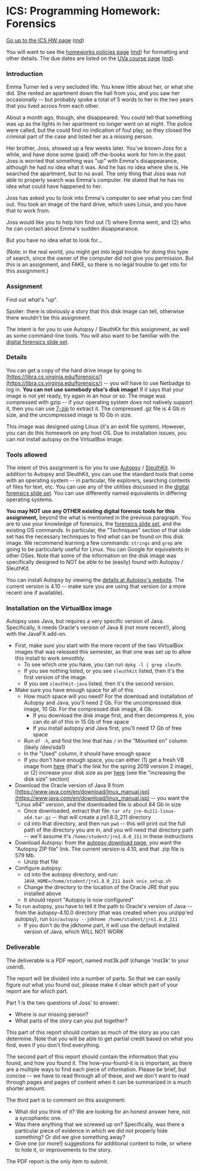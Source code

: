 ICS: Programming Homework: Forensics
====================================

[Go up to the ICS HW page](index.html) ([md](index.md))

You will want to see the
[homeworks policies page](../uva/hw-policies.html)
([md](../uva/hw-policies.md)) for formatting and other details.  The
due dates are listed on the [UVa course page](../uva/index.html)
([md](../uva/index.md)).

### Introduction

Emma Turner led a very secluded life. You knew little about her, or
what she did. She rented an apartment down the hall from you, and you
saw her occasionally -- but probably spoke a total of 5 words to her
in the two years that you lived across from each other.

About a month ago, though, she disappeared. You could tell that
something was up as the lights in her apartment no longer went on at
night. The police were called, but the could find no indication of
foul play, so they closed the criminal part of the case and listed her
as a missing person.

Her brother, Joss, showed up a few weeks later.  You've known Joss for
a while, and have done some (paid) off-the-books work for him in the
past.  Joss is worried that something was "up" with Emma's
disappearance, although he had no idea what it was. And he has no idea
where she is.  He searched the apartment, but to no avail. The only
thing that Joss was not able to properly search was Emma's computer.
He stated that he has no idea what could have happened to her.

Joss has asked you to look into Emma's computer to see what you can
find out. You took an image of the hard drive, which uses Linux, and
you have that to work from.

Joss would like you to help him find out (1) where Emma went, and (2)
who he can contact about Emma's sudden disappearance.

But you have no idea what to look for...

(Note: in the real world, you might get into legal trouble for doing
this type of search, since the owner of the computer did not give you
permission. But this is an assignment, and FAKE, so there is no legal
trouble to get into for this assignment.)

### Assignment

Find out what's "up".

Spoiler: there is obviously a story that this disk image can tell,
otherwise there wouldn't be this assignment.

The intent is for you to use Autopsy / SleuthKit for this assignment,
as well as some command-line tools.  You will also want to be familiar
with the [digital forensics slide set](../slides/forensics.html#/).

### Details

You can get a copy of the hard drive image by going to
[https://libra.cs.virginia.edu/forensics/](https://libra.cs.virginia.edu/forensics/)
-- you will have to use Netbadge to log in.  **You can not use
somebody else's disk image!** If it says that your image is not yet
ready, try again in an hour or so.  The image was compressed with gzip
-- if your operating system does not natively support it, then you can
use [7-zip](https://www.7-zip.org/) to extract it.  The compressed .gz
file is 4 Gb in size, and the uncompressed image is 10 Gb in size.

This image was designed using Linux (it's an ext4 file system).
However, you can do this homework on any host OS.  Due to installation
issues, you can not install autopsy on the VirtualBox image.

### Tools allowed

The intent of this assignment is for you to use
[Autopsy](https://en.wikipedia.org/wiki/Autopsy_(software%29)) /
[SleuthKit](https://en.wikipedia.org/wiki/The_Sleuth_Kit).  In
addition to Autopsy and SleuthKit, you can use the standard tools that
come with an operating system -- in particular, file explorers,
searching contents of files for text, etc.  You can use any of the
utilities discussed in the [digital forensics slide
set](../slides/forensics.html#/).  You can use differently named
equivalents in differing operating systems.

**You may NOT use any OTHER existing digital forensic tools for this
assignment,** beyond the what is mentioned in the previous paragraph.
You are to use your knowledge of forensics, the [forensics slide
set](../slides/forensics.html#/), and the existing OS commands. In
particular, the "Techniques" section of that slide set has the
necessary techniques to find what can be found on this disk image.  We
recommend learning a few commands: `strings` and `grep` are going to
be particularly useful for Linux.  You can Google for equivalents in
other OSes.  Note that some of the information on the disk image was
specifically designed to NOT be able to be (easily) found with Autopsy
/ SleuthKit.

You can install Autopsy by viewing the [details at Autopsy's
website](https://www.sleuthkit.org/autopsy/download.php).  The current
version is 4.10 -- make sure you are using that version (or a more
recent one if available).

### Installation on the VirtualBox image

Autopsy uses Java, but requires a very specific version of Java.
Specifically, it needs Oracle's version of Java 8 (not more recent!),
along with the JavaFX add-on.

- First, make *sure* you start with the more recent of the two
  VirtualBox images that was released this semester, as that one was
  set up to allow this install to work smoothly.
	- To see which one you have, you can run `dpkg -l | grep sleuth`.
	- If you see nothing listed, or you see `sleuthkit` listed, then
      it's the first version of the image.
	- If you see `sleuthkit-java` listed, then it's the second
      version.
- Make sure you have enough space for all of this
    - How much space will you need?  For the download and installation
      of Autopsy and Java, you'll need 2 Gb.  For the uncompressed
      disk image, 10 Gb.  For the compressed disk image, 4 Gb.
	    - If you download the disk image first, and then decompress
          it, you can do all of this in 15 Gb of free space
		- If you install autopsy and Java first, you'll need 17 Gb of
          free space
    - Run `df -h`, and find the line that has `/` in the "Mounted on"
      column (likely /dev/sda1)
	- In the "Used" column, it should have enough space
	- If you don't have enough space, you can either (1) get a fresh
      VB image from
      [here](https://virginia.box.com/s/lrlrokq3hul8lr5hgdymio3ppw9to60b)
      (that's the link for the spring 2019 version 2 image), or (2)
      increase your disk size as per
      [here](https://uva-cs.github.io/pdr/tutorials/01-intro-unix/vb-image-details.html)
      (see the "increasing the disk size" section)
- Download the Oracle version of Java 8 from
  [https://www.java.com/en/download/linux_manual.jsp](https://www.java.com/en/download/linux_manual.jsp)
  -- you want the "Linux x64" version, and the downloaded file is
  about 84 Gb in size
    - Once downloaded, extract that file: 
      `tar xfz jre-8u211-linux-x64.tar.gz` -- that will create a 
      jre1.8.0_211 directory
    - cd into that directory, and then run `pwd` -- this will print
      out the full path of the directory you are in, and you will need
      that directory path -- we'll assume it's
      `/home/student/jre1.8.0_211` in these instructions
- Download Autopsy: from the [autopsy download
  page](https://www.sleuthkit.org/autopsy/download.php), you want the
  "Autopsy ZIP file" link.  The current version is 4.10, and that .zip
  file is 579 Mb.
    - Unzip that file
- Configure autopsy:
    - cd into the autopsy directory, and run: 
	  `JAVA_HOME=/home/student/jre1.8.0_211 bash unix_setup.sh`
    - Change the directory to the location of the Oracle JRE that you
      installed above
	- It should report "Autopsy is now configured"
- To run autopsy, you have to tell it the path to Oracle's version of
  Java -- from the autopsy-4.10.0 directory (that was created when you
  unzipp'ed autopsy), run 
  `bin/autopsy --jdkhome /home/student/jre1.8.0_211`
    - If you don't do the jdkhome part, it will use the default
      installed version of Java, which WILL NOT WORK

### Deliverable

The deliverable is a PDF report, named mst3k.pdf (change 'mst3k' to
your userid).

The report will be divided into a number of parts.  So that we can
easily figure out what you found out, please make it clear which part
of your report are for which part.

Part 1 is the two questions of Joss' to answer:

- Where is our missing person?
- What parts of the story can you put together?

This part of this report should contain as much of the story as you
can determine.  Note that you will be able to get partial credit based
on what you find, even if you don't find everything.

The second part of this report should contain the information that you
found, and how you found it.  The how-you-found-it is is important, as
there are a multiple ways to find each piece of information.  Please
be brief, but concise -- we have to read through all of these, and we
don't want to read through pages and pages of content when it can be
summarized in a much shorter amount.

The third part is to comment on this assignment:

- What did you think of it?  We are looking for an honest answer here,
  not a sycophantic one.
- Was there anything that we screwed up on?  Specifically, was there a
  particular piece of evidence in which we did not properly hide
  something?  Or did we give something away?
- Give one (or more!) suggestions for additional content to hide, or
  where to hide it, or improvements to the story.

The PDF report is the only item to submit.
